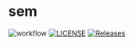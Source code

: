 # sem
![workflow](https://github.com/PhoneMyintMyat87/seMethods/actions/workflows/main.yml/badge.svg)
[![LICENSE](https://img.shields.io/github/license/PhoneMyintMyat87/seMethods.svg?style=flat-square)](https://github.com/PhoneMyintMyat87/seMethods/blob/master/LICENSE)
[![Releases](https://img.shields.io/github/release/PhoneMyintMyat87/seMethods/all.svg?style=flat-square)](https://github.com/PhoneMyintMyat87/seMethods/releases)
